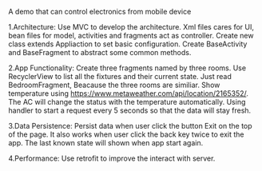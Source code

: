A demo that can control electronics from mobile device

1.Architecture:
Use MVC to develop the architecture. Xml files cares for UI, bean files for model, activities and fragments act as controller.
Create new class extends Appliaction to set basic configuration.
Create BaseActivity and BaseFragment to abstract some common methods.

2.App Functionality:
Create three fragments named by three rooms.
Use RecyclerView to list all the fixtures and their current state.
Just read BedroomFragment, Beacause the three rooms are similiar.
Show temperature using https://www.metaweather.com/api/location/2165352/.
The AC will change the status with the temperature automatically.
Using handler to start a request every 5 seconds so that the data will stay fresh.


3.Data Persistence:
Persist data when user click the button Exit on the top of the page.
It also works when user click the back key twice to exit the app.
The last known state will shown when app start again.

4.Performance:
Use retrofit to improve the interact with server.
